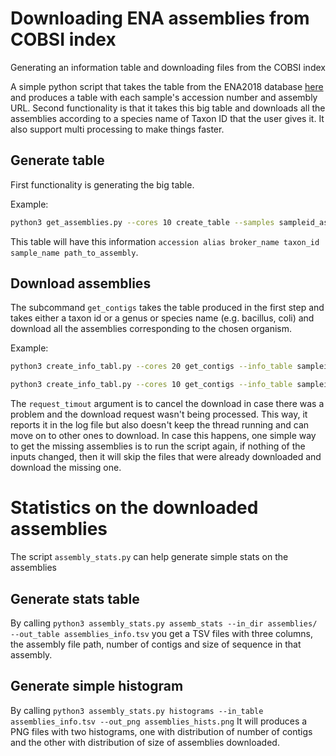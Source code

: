 # Downloading ENA assemblies from COBSI index
Generating an information table and downloading files from the COBSI index

A simple python script that takes the table from the ENA2018 database [here](http://ftp.ebi.ac.uk/pub/databases/ENA2018-bacteria-661k/sampleid_assembly_paths.txt) and produces a table with each sample's accession number and assembly URL. Second functionality is that it takes this big table and downloads all the assemblies according to a species name of Taxon ID that the user gives it. It also support multi processing to make things faster.

## Generate table
First functionality is generating the big table.

Example:
```bash
python3 get_assemblies.py --cores 10 create_table --samples sampleid_assembly_paths.txt --output_table sampleid_assembly_table.tsv
```

This table will have this information `accession alias broker_name taxon_id sample_name path_to_assembly`.


## Download assemblies
The subcommand `get_contigs` takes the table produced in the first step and takes either a taxon id or a genus or species name (e.g. bacillus, coli) and download all the assemblies corresponding to the chosen organism.

Example:
```bash
python3 create_info_tabl.py --cores 20 get_contigs --info_table sampleid_assembly_table.tsv --taxon_id 1392 --output_dir assemblies_id_1392/ --request_timeout 15 > log.txt

python3 create_info_tabl.py --cores 10 get_contigs --info_table sampleid_assembly_table.tsv --org_name bacillus --output_dir assemblies_bacillus/ > log.txt
```

The `request_timout` argument is to cancel the download in case there was a problem and the download request wasn't being processed. This way, it reports it in the log file but also doesn't keep the thread running and can move on to other ones to download. In case this happens, one simple way to get the missing assemblies is to run the script again, if nothing of the inputs changed, then it will skip the files that were already downloaded and download the missing one.


# Statistics on the downloaded assemblies
The script `assembly_stats.py` can help generate simple stats on the assemblies

## Generate stats table
By calling `python3 assembly_stats.py assemb_stats --in_dir assemblies/ --out_table assemblies_info.tsv` you get a TSV files with three columns, the assembly file path, number of contigs and size of sequence in that assembly.

## Generate simple histogram
By calling `python3 assembly_stats.py histograms --in_table assemblies_info.tsv --out_png assemblies_hists.png` It will produces a PNG files with two histograms, one with distribution of number of contigs and the other with distribution of size of assemblies downloaded.